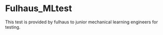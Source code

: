 # Fulhaus_MLtest
This test is provided by fulhaus to junior mechanical learning engineers for testing.
